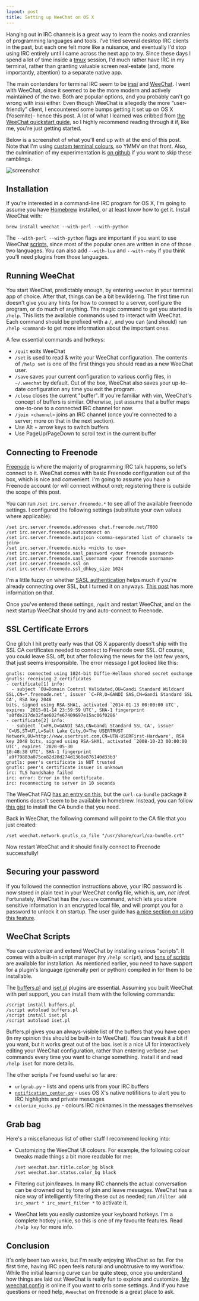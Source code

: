 ```yaml
---
layout: post
title: Setting up WeeChat on OS X
---
```


Hanging out in IRC channels is a great way to learn the nooks and crannies of
programming languages and tools. I've tried several desktop IRC clients in the
past, but each one felt more like a nuisance, and eventually I'd stop using IRC
entirely until I came across the next app to try. Since these days I spend a lot of time
inside a [tmux](http://en.wikipedia.org/wiki/Tmux) session, I'd much rather have IRC
in my terminal, rather than granting valuable screen real-estate (and, more importantly,
attention) to a separate native app.

The main contenders for terminal IRC seem to be [irssi](http://www.irssi.org/)
and [WeeChat](http://weechat.org/).
I went with WeeChat, since it seemed to be the more modern and actively
maintained of the two. Both are popular options, and you probably can't go wrong
with irssi either. Even though WeeChat is allegedly the more “user-friendly” client, I
encountered some bumps getting it set up on OS X (Yosemite)– hence this post.
A lot of what I learned was cribbed from [the WeeChat quickstart
guide](http://weechat.org/files/doc/devel/weechat_quickstart.en.html), so I
highly recommend reading through it if, like me, you're just getting started.

Below is a screenshot of what you'll end up with at the end of this post. Note
that I'm using [custom terminal colours](https://github.com/chriskempson/base16),
so YMMV on that front. Also, the culmination of my experimentation is
[on github](https://github.com/af/dotfiles/tree/master/weechat) if you want to
skip these ramblings.

![screenshot](/img/posts/weechat.jpg)


## Installation

If you're interested in a command-line IRC program for OS X, I'm going to assume
you have [Homebrew](http://brew.sh/) installed, or at least know how to get it.
Install WeeChat with:

```brew install weechat --with-perl --with-python```

The `--with-perl --with-python` flags are important if you want to use WeeChat
[scripts](http://weechat.org/scripts/), since most of the popular ones are written
in one of those two languages. You can also add `--with-lua` and `--with-ruby`
if you think you'll need plugins from those languages.


## Running WeeChat

You start WeeChat, predictably enough, by entering `weechat` in your terminal
app of choice. After that, things can be a bit bewildering. The first time run doesn't give
you any hints for how to connect to a server, configure the program, or
do much of anything. The magic command to get you started is `/help`. This lists
the available commands used to interact with WeeChat. Each command should be
prefixed with a `/`, and you can (and should) run `/help <command>` to get more
information about the important ones.

A few essential commands and hotkeys:

* `/quit` exits WeeChat
* `/set` is used to read & write your WeeChat configuration. The contents of
  `/help set` is one of the first things you should read as a new WeeChat user.
* `/save` saves your current configuration to various config files, in
  `~/.weechat` by default. Out of the box, WeeChat also saves your up-to-date
  configuration any time you exit the program.
* `/close` closes the current "buffer". If you're familiar with vim, WeeChat's
  concept of buffers is similar. Otherwise, just assume that a buffer maps
  one-to-one to a connected IRC channel for now.
* `/join <channel>` joins an IRC channel (once you're connected to a server;
  more on that in the next section).
* Use Alt + arrow keys to switch buffers
* Use PageUp/PageDown to scroll text in the current buffer


## Connecting to Freenode

[Freenode](http://freenode.net) is where the majority of programming IRC talk
happens, so let's connect to it. WeeChat comes with basic Freenode
configuration out of the box, which is nice and convenient. I'm going to assume
you have a Freenode account (or will connect without one); registering there is
outside the scope of this post.

You can run `/set irc.server.freenode.*` to see all of the available freenode
settings. I configured the following settings (substitute your own values where
applicable):

```
/set irc.server.freenode.addresses chat.freenode.net/7000
/set irc.server.freenode.autoconnect on
/set irc.server.freenode.autojoin <comma-separated list of channels to join>
/set irc.server.freenode.nicks <nicks to use>
/set irc.server.freenode.sasl_password <your freenode password>
/set irc.server.freenode.sasl_username <your freenode username>
/set irc.server.freenode.ssl on
/set irc.server.freenode.ssl_dhkey_size 1024
```

I'm a little fuzzy on whether [SASL
authentication](http://en.wikipedia.org/wiki/Simple_Authentication_and_Security_Layer) helps much if you're already
connecting over SSL, but I turned it on anyways. [This
post](https://pthree.org/2010/01/31/freenode-ssl-and-sasl-authentication-with-irssi/) has more
information on that.

Once you've entered these settings, `/quit` and restart WeeChat, and on the next
startup WeeChat should try and auto-connect to Freenode.


## SSL Certificate Errors

One glitch I hit pretty early was that OS X apparently doesn't ship with the SSL CA
certificates needed to connect to Freenode over SSL. Of course, you could
leave SSL off, but after following the news for the last few years, that
just seems irresponsible. The error message I got looked like this:

```
gnutls: connected using 1024-bit Diffie-Hellman shared secret exchange
gnutls: receiving 2 certificates
- certificate[1] info:
  - subject `OU=Domain Control Validated,OU=Gandi Standard Wildcard SSL,CN=*.freenode.net', issuer `C=FR,O=GANDI SAS,CN=Gandi Standard SSL CA', RSA key 2048
bits, signed using RSA-SHA1, activated `2014-01-13 00:00:00 UTC', expires `2015-01-14 23:59:59 UTC', SHA-1 fingerprint `a0fde217de32fae602fe67409697e15ac06f0286'
- certificate[2] info:
  - subject `C=FR,O=GANDI SAS,CN=Gandi Standard SSL CA', issuer `C=US,ST=UT,L=Salt Lake City,O=The USERTRUST
Network,OU=http://www.usertrust.com,CN=UTN-USERFirst-Hardware', RSA key 2048 bits, signed using RSA-SHA1, activated `2008-10-23 00:00:00 UTC', expires `2020-05-30
10:48:38 UTC', SHA-1 fingerprint `a9f79883a075ce82d20d274d1368e876140d33b3'
gnutls: peer's certificate is NOT trusted
gnutls: peer's certificate issuer is unknown
irc: TLS handshake failed
irc: error: Error in the certificate.
irc: reconnecting to server in 10 seconds
```

The WeeChat FAQ [has an entry on
this](http://weechat.org/files/doc/weechat_faq.en.html#irc_ssl_connection), but
the `curl-ca-bundle` package it mentions doesn't seem to be available in homebrew.
Instead, you can follow [this gist](https://gist.github.com/1stvamp/2158128) to
install the CA bundle that you need.

Back in WeeChat, the following command will point to the CA file that you just
created:

```/set weechat.network.gnutls_ca_file "/usr/share/curl/ca-bundle.crt"```

Now restart WeeChat and it should finally connect to Freenode successfully!


## Securing your password

If you followed the connection instructions above, your IRC password is now
stored in plain text in your WeeChat config file, which is, um, _not ideal_.
Fortunately, WeeChat has the `/secure` command, which lets you store sensitive
information in an encrypted local file, and will prompt you
for a password to unlock it on startup. The user guide has [a nice
section on using this
feature](http://www.weechat.org/files/doc/stable/weechat_user.en.html#secured_data).


## WeeChat Scripts

You can customize and extend WeeChat by installing various "scripts". It comes with
a built-in script manager (try `/help script`), and [tons of
scripts](http://weechat.org/scripts/) are available for installation. As mentioned
earlier, you need to have support for a plugin's language (generally perl or
python) compiled in for them to be installable.

The [buffers.pl](http://weechat.org/scripts/source/buffers.pl.html/) and
[iset.pl](http://weechat.org/scripts/source/iset.pl.html/) plugins are essential.
Assuming you built WeeChat with perl support, you can install them
with the following commands:

```
/script install buffers.pl
/script autoload buffers.pl
/script install iset.pl
/script autoload iset.pl
```

Buffers.pl gives you an always-visible list of the buffers that you have open
(in my opinion this should be built-in to WeeChat). You can tweak it a bit if
you want, but it works great out of the box. iset is a nice UI for interactively
editing your WeeChat configuration, rather than entering verbose `/set` commands
every time you want to change something. Install it and read `/help iset` for more
details.

The other scripts I've found useful so far are:

* `urlgrab.py` - lists and opens urls from your IRC buffers
* [`notification_center.py`](https://github.com/sindresorhus/weechat-notification-center) -
  uses OS X's native notifitions to alert you to IRC highlights and private messages
* `colorize_nicks.py` - colours IRC nicknames in the messages themselves


## Grab bag

Here's a miscellaneous list of other stuff I recommend looking into:

* Customizing the WeeChat UI colours. For example, the following colour tweaks
  made things a bit more readable for me:

  ```
  /set weechat.bar.title.color_bg black
  /set weechat.bar.status.color_bg black
  ```

* Filtering out join/leaves. In many IRC channels the actual conversation can
  be drowned out by tons of join and leave messages. WeeChat has a nice way of
  intelligently filtering these out as needed; run
  `/filter add irc_smart * irc_smart_filter *` to activate it.

* WeeChat lets you easily customize your keyboard hotkeys. I'm a complete hotkey
  junkie, so this is one of my favourite features. Read `/help key` for more info.


## Conclusion

It's only been two weeks, but I'm really enjoying WeeChat so far. For the first
time, having IRC open feels natural and unobtrusive to my workflow. While the
initial learning curve can be quite steep, once you understand how things are
laid out WeeChat is really fun to explore and customize. [My weechat
config](https://github.com/af/dotfiles/tree/master/weechat) is online if you
want to crib some settings. And if you have questions or need help, `#weechat`
on freenode is a great place to ask.


